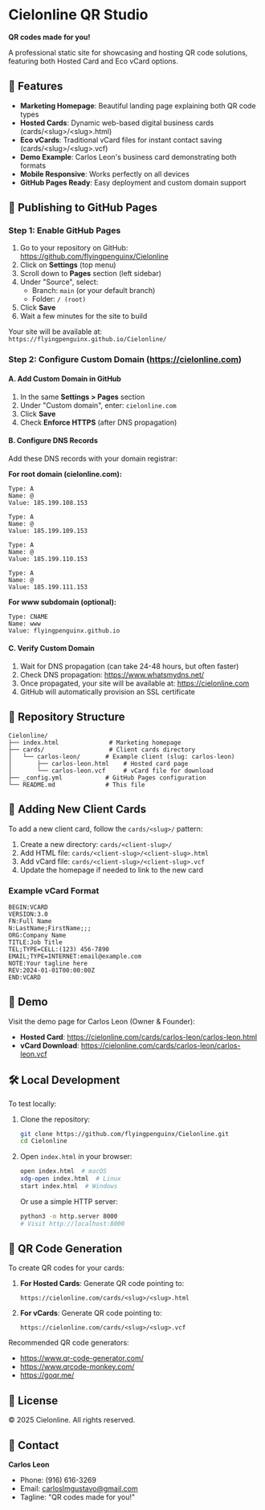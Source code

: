 # Cielonline QR Studio

**QR codes made for you!**

A professional static site for showcasing and hosting QR code solutions, featuring both Hosted Card and Eco vCard options.

## 🌟 Features

- **Marketing Homepage**: Beautiful landing page explaining both QR code types
- **Hosted Cards**: Dynamic web-based digital business cards (cards/\<slug\>/\<slug\>.html)
- **Eco vCards**: Traditional vCard files for instant contact saving (cards/\<slug\>/\<slug\>.vcf)
- **Demo Example**: Carlos Leon's business card demonstrating both formats
- **Mobile Responsive**: Works perfectly on all devices
- **GitHub Pages Ready**: Easy deployment and custom domain support

## 🚀 Publishing to GitHub Pages

### Step 1: Enable GitHub Pages

1. Go to your repository on GitHub: https://github.com/flyingpenguinx/Cielonline
2. Click on **Settings** (top menu)
3. Scroll down to **Pages** section (left sidebar)
4. Under "Source", select:
   - Branch: `main` (or your default branch)
   - Folder: `/ (root)`
5. Click **Save**
6. Wait a few minutes for the site to build

Your site will be available at: `https://flyingpenguinx.github.io/Cielonline/`

### Step 2: Configure Custom Domain (https://cielonline.com)

#### A. Add Custom Domain in GitHub

1. In the same **Settings > Pages** section
2. Under "Custom domain", enter: `cielonline.com`
3. Click **Save**
4. Check **Enforce HTTPS** (after DNS propagation)

#### B. Configure DNS Records

Add these DNS records with your domain registrar:

**For root domain (cielonline.com):**
```
Type: A
Name: @
Value: 185.199.108.153
```
```
Type: A
Name: @
Value: 185.199.109.153
```
```
Type: A
Name: @
Value: 185.199.110.153
```
```
Type: A
Name: @
Value: 185.199.111.153
```

**For www subdomain (optional):**
```
Type: CNAME
Name: www
Value: flyingpenguinx.github.io
```

#### C. Verify Custom Domain

1. Wait for DNS propagation (can take 24-48 hours, but often faster)
2. Check DNS propagation: https://www.whatsmydns.net/
3. Once propagated, your site will be available at: https://cielonline.com
4. GitHub will automatically provision an SSL certificate

## 📁 Repository Structure

```
Cielonline/
├── index.html              # Marketing homepage
├── cards/                  # Client cards directory
│   └── carlos-leon/       # Example client (slug: carlos-leon)
│       ├── carlos-leon.html    # Hosted card page
│       └── carlos-leon.vcf     # vCard file for download
├── _config.yml            # GitHub Pages configuration
└── README.md              # This file
```

## 🎨 Adding New Client Cards

To add a new client card, follow the `cards/<slug>/` pattern:

1. Create a new directory: `cards/<client-slug>/`
2. Add HTML file: `cards/<client-slug>/<client-slug>.html`
3. Add vCard file: `cards/<client-slug>/<client-slug>.vcf`
4. Update the homepage if needed to link to the new card

### Example vCard Format

```vcard
BEGIN:VCARD
VERSION:3.0
FN:Full Name
N:LastName;FirstName;;;
ORG:Company Name
TITLE:Job Title
TEL;TYPE=CELL:(123) 456-7890
EMAIL;TYPE=INTERNET:email@example.com
NOTE:Your tagline here
REV:2024-01-01T00:00:00Z
END:VCARD
```

## 🔗 Demo

Visit the demo page for Carlos Leon (Owner & Founder):
- **Hosted Card**: https://cielonline.com/cards/carlos-leon/carlos-leon.html
- **vCard Download**: https://cielonline.com/cards/carlos-leon/carlos-leon.vcf

## 🛠️ Local Development

To test locally:

1. Clone the repository:
   ```bash
   git clone https://github.com/flyingpenguinx/Cielonline.git
   cd Cielonline
   ```

2. Open `index.html` in your browser:
   ```bash
   open index.html  # macOS
   xdg-open index.html  # Linux
   start index.html  # Windows
   ```

   Or use a simple HTTP server:
   ```bash
   python3 -m http.server 8000
   # Visit http://localhost:8000
   ```

## 📱 QR Code Generation

To create QR codes for your cards:

1. **For Hosted Cards**: Generate QR code pointing to:
   ```
   https://cielonline.com/cards/<slug>/<slug>.html
   ```

2. **For vCards**: Generate QR code pointing to:
   ```
   https://cielonline.com/cards/<slug>/<slug>.vcf
   ```

Recommended QR code generators:
- https://www.qr-code-generator.com/
- https://www.qrcode-monkey.com/
- https://goqr.me/

## 📄 License

© 2025 Cielonline. All rights reserved.

## 🤝 Contact

**Carlos Leon**
- Phone: (916) 616-3269
- Email: carloslmgustavo@gmail.com
- Tagline: "QR codes made for you!"
